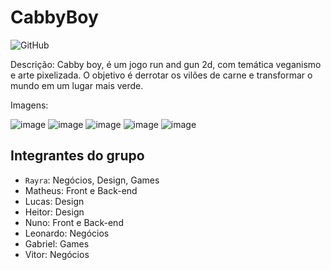 # CabbyBoy
![GitHub](https://img.shields.io/github/license/Math2034/CabbyBoy)

Descrição: Cabby boy, é um jogo run and gun 2d, com temática veganismo e arte pixelizada. O objetivo é derrotar os vilões de carne e transformar o mundo em um lugar mais verde. 

Imagens:

![image](https://user-images.githubusercontent.com/61693870/197812522-5ea68336-50d5-4ccf-945f-074f0b5a8b5b.png)
![image](https://user-images.githubusercontent.com/61693870/197811994-b5134641-2b19-496b-a5ce-99dbec4b3d5c.png)
![image](https://user-images.githubusercontent.com/61693870/197812236-050758e3-1bfe-4338-930f-1d6e9af065fe.png)
![image](https://user-images.githubusercontent.com/61693870/197812426-446dcf73-3208-4616-99b2-25b9f576af15.png)
![image](https://user-images.githubusercontent.com/61693870/197812678-65534865-3aec-457b-adf3-53032d7bce99.png)


## Integrantes do grupo
- `Rayra`: Negócios, Design, Games
- Matheus: Front e Back-end
- Lucas: Design
- Heitor: Design
- Nuno: Front e Back-end
- Leonardo: Negócios
- Gabriel: Games
- Vitor: Negócios

